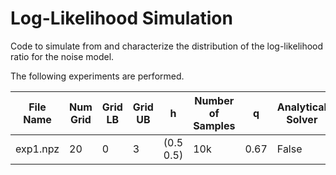# Log-Likelihood Simulation
Code to simulate from and characterize the distribution of the log-likelihood ratio for the noise model.

The following experiments are performed.

| File Name | Num Grid | Grid LB | Grid UB | h         | Number of Samples | q    | Analytical Solver | Number of CPU |
| --------- | -------- | ------- | ------- | ----------| ----------------- | ---- | ----------------- | ------------- |
| exp1.npz  | 20       | 0       | 3       | (0.5 0.5) | 10k               | 0.67 | False             | 8             |